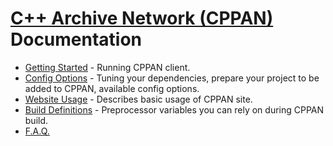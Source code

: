 # [C++ Archive Network (CPPAN)](https://cppan.org/) Documentation

- [Getting Started](https://github.com/cppan/cppan/blob/master/doc/getting_started.md) - Running CPPAN client.
- [Config Options](https://github.com/cppan/cppan/blob/master/doc/cppan.yml) - Tuning your dependencies, prepare your project to be added to CPPAN, available config options.
- [Website Usage](https://github.com/cppan/cppan/blob/master/doc/website.md) - Describes basic usage of CPPAN site.
- [Build Definitions](https://github.com/cppan/cppan/blob/master/doc/cpp_definitions.md) - Preprocessor variables you can rely on during CPPAN build.
- [F.A.Q.](https://github.com/cppan/cppan/blob/master/doc/faq.md)
